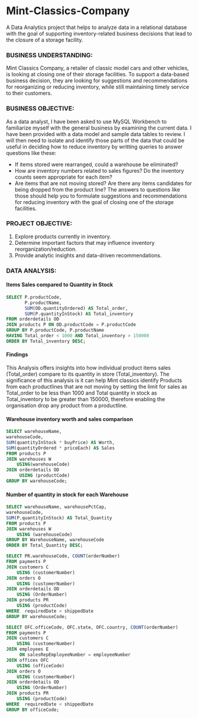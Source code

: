 # Mint-Classics-Company
A Data Analytics project that helps to analyze data in a relational database with the goal of supporting inventory-related business decisions that lead to the closure of a storage facility.
### BUSINESS UNDERSTANDING: 
Mint Classics Company, a retailer of classic model cars and other vehicles, is looking at closing one of their storage facilities. To support a data-based business decision, they are looking for suggestions and recommendations for reorganizing or reducing inventory, while still maintaining timely service to their customers. 
### BUSINESS OBJECTIVE:
As a data analyst, I have been asked to use MySQL Workbench to familiarize myself with the general business by examining the current data. I have been provided with a data model and sample data tables to review. I will then need to isolate and identify those parts of the data that could be useful in deciding how to reduce inventory by writting queries to answer questions like these:
-  If items stored were rearranged, could a warehouse be eliminated?
-  How are inventory numbers related to sales figures? Do the inventory counts seem appropriate for each item?
-  Are items that are not moving stored? Are there any items candidates for being dropped from the product line?
The answers to questions like those should help you to formulate suggestions and recommendations for reducing inventory with the goal of closing one of the storage facilities. 
### PROJECT OBJECTIVE:
1. Explore products currently in inventory.
2. Determine important factors that may influence inventory reorganization/reduction.
3. Provide analytic insights and data-driven recommendations.

### DATA ANALYSIS:
#### Items Sales compared to Quantity in Stock
```SQL
SELECT P.productCode, 
       P.productName, 
       SUM(OD.quantityOrdered) AS Total_order, 
       SUM(P.quantityInStock) AS Total_inventory
FROM orderdetails OD
JOIN products P ON OD.productCode = P.productCode
GROUP BY P.productCode, P.productName
HAVING Total_order < 1000 AND Total_inventory > 150000
ORDER BY Total_inventory DESC;
```
#### Findings
This Analysis offers insights into how individual product items sales (Total_order) compare to its quantity in store (Total_inventory). The significance of this analysis is it can help Mint classics identify Products from each productlines that are not moving by setting the limit for sales as Total_order to be less than 1000 and Total quantity in stock as Total_inventory to be greater than 150000, therefore enabling the organisation drop any product from a productline.

#### Warehouse inventory worth and sales comparison 
```SQL
SELECT warehouseName, 
warehouseCode, 
SUM(quantityInStock * buyPrice) AS Worth, 
SUM(quantityOrdered * priceEach) AS Sales
FROM products P
JOIN warehouses W
    USING(warehouseCode)
JOIN orderdetails OD
     USING (productCode)
GROUP BY warehouseCode;
```
#### Number of quantity in stock for each Warehouse
```SQL
SELECT warehouseName, warehousePctCap, 
warehouseCode, 
SUM(P.quantityInStock) AS Total_Quantity 
FROM products P
JOIN warehouses W
    USING (warehouseCode)
GROUP BY WarehouseName, warehouseCode
ORDER BY Total_Quantity DESC;
```

```SQL
SELECT PR.warehouseCode, COUNT(orderNumber)
FROM payments P
JOIN customers C
    USING (customerNumber)
JOIN orders O
    USING (customerNumber)
JOIN orderdetails OD
    USING (OrderNumber)
JOIN products PR
    USING (productCode)
WHERE  requiredDate < shippedDate
GROUP BY warehouseCode;
```
```SQL
SELECT OFC.officeCode, OFC.state, OFC.country, COUNT(orderNumber)
FROM payments P
JOIN customers C
    USING (customerNumber)
JOIN employees E
     ON salesRepEmployeeNumber = employeeNumber
JOIN offices OFC
    USING (officeCode)
JOIN orders O
    USING (customerNumber)
JOIN orderdetails OD
    USING (OrderNumber)
JOIN products PR
    USING (productCode)
WHERE  requiredDate < shippedDate
GROUP BY officeCode;
```
